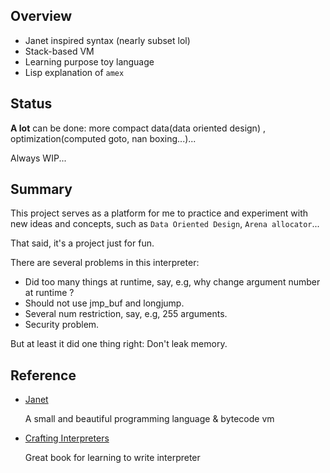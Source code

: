 ## Overview

- Janet inspired syntax (nearly subset lol)
- Stack-based VM
- Learning purpose toy language
- Lisp explanation of `amex`

## Status

**A lot** can be done: more compact data(data oriented design)
, optimization(computed goto, nan boxing...)...

Always WIP...

## Summary

This project serves as a platform for me to practice and experiment with new ideas and concepts, such as `Data Oriented Design`, `Arena allocator`...

That said, it's a project just for fun.

There are several problems in this interpreter:

- Did too many things at runtime, say, e.g, why change argument number at runtime ?
- Should not use jmp_buf and longjump.
- Several num restriction, say, e.g, 255 arguments.
- Security problem.

But at least it did one thing right: Don't leak memory.

## Reference

- [Janet](https://github.com/janet-lang/janet)

  A small and beautiful programming language & bytecode vm

- [Crafting Interpreters](https://craftinginterpreters.com/contents.html)

  Great book for learning to write interpreter
